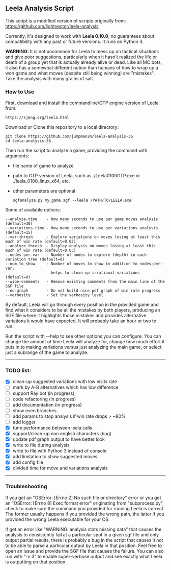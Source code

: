 ## Leela Analysis Script

This script is a modified version of scripts originally from:
https://github.com/lightvector/leela-analysis

Currently, it's designed to work with **Leela 0.10.0**, no guarantees about compatibility with any past or future versions. 
It runs on Python 3.

**WARNING:** It is not uncommon for Leela to mess up on tactical situations and give poor suggestions, particularly when it hasn't
realized the life or death of a group yet that is actually already alive or dead. Like all MC bots, it also has a somewhat different
notion than humans of how to wrap up a won game and what moves (despite still being winning) are "mistakes". Take the analysis with
many grains of salt.

### How to Use
First, download and install the commandline/GTP engine version of Leela from:

    https://sjeng.org/leela.html

Download or Clone this repository to a local directory:

    git clone https://github.com/jumpman24/leela-analysis-36
    cd leela-analysis-36

Then run the script to analyze a game, providing the command with arguments:
* file name of game to analyze 
* path to GTP version of Leela, such as ./Leela0100GTP.exe or ./leela_0100_linux_x64, etc.
* other parameters are optional
    
      sgfanalyze.py my_game.sgf --leela /PATH/TO/LEELA.exe

Some of available options:

    --analyze-time    - How many seconds to use per game moves analysis (default=30)
    --variations-time - How many seconds to use per variations analysis (default=15)
    --var-thresh      - Explore variations on moves losing at least this much of win rate (default=0.03)
    --analyze-thresh  - Display analysis on moves losing at least this much of win rate (default=0.03)    
    --nodes-per-var   - Number of nodes to explore (depth) in each variation tree (default=8)
    --num_to_show     - Number of moves to show in addition to nodes-per-var, 
                        helps to clean-up irrational variations (default=0) 
    --wipe-comments   - Remove existing comments from the main line of the SGF file
    --no-graph        - Do not build nice pdf graph of win rate progress
    --verbosity       - Set the verbosity level

By default, Leela will go through every position in the provided game and find what it considers to be all the mistakes by both players,
producing an SGF file where it highlights those mistakes and provides alternative variations it would have expected. It will probably take
an hour or two to run.

Run the script with --help to see other options you can configure. You can change the amount of time Leela will analyze for, change how
much effort it puts in to making variations versus just analyzing the main game, or select just a subrange of the game to analyze.
___

### TODO list:

   - [x] clean-up suggested variations with low visits rate
   - [ ] mark by A-B alternatives which has low difference
   - [ ] support Ray bot (in progress) 
   - [ ] code refactoring (in progress) 
   - [ ] add documentation (in progress) 
   - [ ] show even branches
   - [ ] add params to stop analysis if win rate drops > ~80%
   - [ ] add logger
   - [x] tune performance between leela calls
   - [x] support/clean-up non english characters (bug)
   - [x] update pdf graph output to have better look
   - [x] write to file during analysis
   - [x] write to file with Python 3 instead of console
   - [x] add limitation to show suggested moves
   - [x] add config file
   - [x] divided time for move and variations analysis

___

### Troubleshooting

If you get an "OSError: [Errno 2] No such file or directory" error or you get an "OSError: [Errno 8] Exec format error" originating from "subprocess.py",
check to make sure the command you provided for running Leela is correct. The former usually happens if you provided the wrong path, the latter if
you provided the wrong Leela executable for your OS.

If get an error like "WARNING: analysis stats missing data" that causes the analysis to consistently fail at a particular spot in a given sgf file and only
output partial results, there is probably a bug in the script that causes it not to be able to parse a particular output by Leela in that position. Feel
free to open an issue and provide the SGF file that causes the failure. You can also run with "-v 3" to enable super-verbose output and see exactly what
Leela is outputting on that position.
